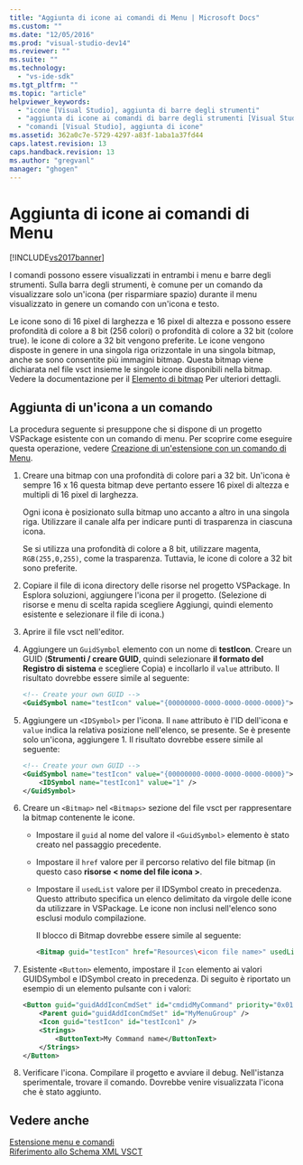 ```yaml
---
title: "Aggiunta di icone ai comandi di Menu | Microsoft Docs"
ms.custom: ""
ms.date: "12/05/2016"
ms.prod: "visual-studio-dev14"
ms.reviewer: ""
ms.suite: ""
ms.technology: 
  - "vs-ide-sdk"
ms.tgt_pltfrm: ""
ms.topic: "article"
helpviewer_keywords: 
  - "icone [Visual Studio], aggiunta di barre degli strumenti"
  - "aggiunta di icone ai comandi di barre degli strumenti [Visual Studio]"
  - "comandi [Visual Studio], aggiunta di icone"
ms.assetid: 362a0c7e-5729-4297-a83f-1aba1a37fd44
caps.latest.revision: 13
caps.handback.revision: 13
ms.author: "gregvanl"
manager: "ghogen"
---
```

# Aggiunta di icone ai comandi di Menu
[!INCLUDE[vs2017banner](../code-quality/includes/vs2017banner.md)]

I comandi possono essere visualizzati in entrambi i menu e barre degli strumenti. Sulla barra degli strumenti, è comune per un comando da visualizzare solo un'icona \(per risparmiare spazio\) durante il menu visualizzato in genere un comando con un'icona e testo.  
  
 Le icone sono di 16 pixel di larghezza e 16 pixel di altezza e possono essere profondità di colore a 8 bit \(256 colori\) o profondità di colore a 32 bit \(colore true\). le icone di colore a 32 bit vengono preferite. Le icone vengono disposte in genere in una singola riga orizzontale in una singola bitmap, anche se sono consentite più immagini bitmap. Questa bitmap viene dichiarata nel file vsct insieme le singole icone disponibili nella bitmap. Vedere la documentazione per il [Elemento di bitmap](../extensibility/bitmaps-element.md) Per ulteriori dettagli.  
  
## Aggiunta di un'icona a un comando  
 La procedura seguente si presuppone che si dispone di un progetto VSPackage esistente con un comando di menu. Per scoprire come eseguire questa operazione, vedere [Creazione di un'estensione con un comando di Menu](../extensibility/creating-an-extension-with-a-menu-command.md).  
  
1.  Creare una bitmap con una profondità di colore pari a 32 bit. Un'icona è sempre 16 x 16 questa bitmap deve pertanto essere 16 pixel di altezza e multipli di 16 pixel di larghezza.  
  
     Ogni icona è posizionato sulla bitmap uno accanto a altro in una singola riga. Utilizzare il canale alfa per indicare punti di trasparenza in ciascuna icona.  
  
     Se si utilizza una profondità di colore a 8 bit, utilizzare magenta, `RGB(255,0,255)`, come la trasparenza. Tuttavia, le icone di colore a 32 bit sono preferite.  
  
2.  Copiare il file di icona directory delle risorse nel progetto VSPackage. In Esplora soluzioni, aggiungere l'icona per il progetto. \(Selezione di risorse e menu di scelta rapida scegliere Aggiungi, quindi elemento esistente e selezionare il file di icona.\)  
  
3.  Aprire il file vsct nell'editor.  
  
4.  Aggiungere un `GuidSymbol` elemento con un nome di **testIcon**. Creare un GUID \(**Strumenti \/ creare GUID**, quindi selezionare **il formato del Registro di sistema** e scegliere Copia\) e incollarlo il `value` attributo. Il risultato dovrebbe essere simile al seguente:  
  
    ```xml  
    <!-- Create your own GUID -->  
    <GuidSymbol name="testIcon" value="{00000000-0000-0000-0000-0000}">  
    ```  
  
5.  Aggiungere un `<IDSymbol>` per l'icona. Il `name` attributo è l'ID dell'icona e `value` indica la relativa posizione nell'elenco, se presente. Se è presente solo un'icona, aggiungere 1. Il risultato dovrebbe essere simile al seguente:  
  
    ```xml  
    <!-- Create your own GUID -->  
    <GuidSymbol name="testIcon" value="{00000000-0000-0000-0000-0000}">  
        <IDSymbol name="testIcon1" value="1" />  
    </GuidSymbol>  
    ```  
  
6.  Creare un `<Bitmap>` nel `<Bitmaps>` sezione del file vsct per rappresentare la bitmap contenente le icone.  
  
    -   Impostare il `guid` al nome del valore il `<GuidSymbol>` elemento è stato creato nel passaggio precedente.  
  
    -   Impostare il `href` valore per il percorso relativo del file bitmap \(in questo caso **risorse \< nome del file icona \>**.  
  
    -   Impostare il `usedList` valore per il IDSymbol creato in precedenza. Questo attributo specifica un elenco delimitato da virgole delle icone da utilizzare in VSPackage. Le icone non inclusi nell'elenco sono esclusi modulo compilazione.  
  
         Il blocco di Bitmap dovrebbe essere simile al seguente:  
  
        ```xml  
        <Bitmap guid="testIcon" href="Resources\<icon file name>" usedList="testIcon1"/>  
        ```  
  
7.  Esistente `<Button>` elemento, impostare il `Icon` elemento ai valori GUIDSymbol e IDSymbol creato in precedenza. Di seguito è riportato un esempio di un elemento pulsante con i valori:  
  
    ```xml  
    <Button guid="guidAddIconCmdSet" id="cmdidMyCommand" priority="0x0100" type="Button">  
        <Parent guid="guidAddIconCmdSet" id="MyMenuGroup" />  
        <Icon guid="testIcon" id="testIcon1" />  
        <Strings>  
            <ButtonText>My Command name</ButtonText>  
        </Strings>  
    </Button>  
    ```  
  
8.  Verificare l'icona. Compilare il progetto e avviare il debug. Nell'istanza sperimentale, trovare il comando. Dovrebbe venire visualizzata l'icona che è stato aggiunto.  
  
## Vedere anche  
 [Estensione menu e comandi](../extensibility/extending-menus-and-commands.md)   
 [Riferimento allo Schema XML VSCT](../extensibility/vsct-xml-schema-reference.md)